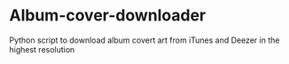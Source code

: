 # Album-cover-downloader
Python script to download album covert art from iTunes and Deezer in the highest resolution
